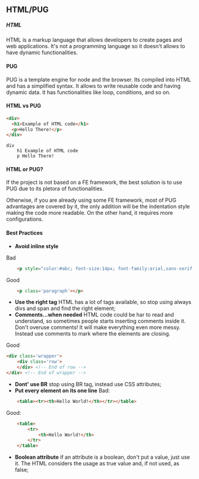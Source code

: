 ## HTML/PUG

##### HTML

HTML is a markup language that allows developers to create pages and web applications.
It's not a programming language so it doesn't allows to have dynamic functionalities.

#### PUG
PUG is a template engine for node and the browser. Its compiled into HTML and has a simplified syntax.
It allows to write reusable code and having dynamic data. It has functionalities like loop, conditions, and so on.

#### HTML vs PUG

```html
<div>
  <h1>Example of HTML code</h1>
  <p>Hello There!</p>
</div>
```

```pug
div
	h1 Example of HTML code
	p Hello There!
```

#### HTML or PUG?
If the project is not based on a FE framework, the best solution is to use PUG due to its pletora of functionalities.

Otherwise, if you are already using some FE framework, most of PUG advantages are covered by it, the only addition will be the indentation style making the code more readable. On the other hand, it requires more configurations.

#### Best Practices
* **Avoid inline style** 

Bad
```html
    <p style="color:#abc; font-size:14px; font-family:arial,sans-serif;"></p>
```

Good
```html
    <p class='paragraph'></p>
```

* **Use the right tag** HTML has a lot of tags available, so stop using always divs and span and find the right element;
* **Comments...when needed** HTML code could be har to read and understand, so sometimes people starts inserting comments inside it. Don't overuse comments! It will make everything even more messy. Instead use comments to mark where the elements are closing.

Good
```html
<div class='wrapper'>
    <div class='row'>
    </div> <!-- End of row -->
</div> <!-- End of wrapper --> 
```
* **Dont' use BR** stop using BR tag, instead use CSS attributes;
* **Put every element on its one line** 
Bad:
```html
    <table><tr><th>Hello World!</th></tr></table>
```
Good:
```html
    <table>
        <tr>
            <th>Hello World!</th>
        </tr>
    </table>
```

* **Boolean attribute** if an attribute is a boolean, don't put a value, just use it. The HTML considers the usage as true value and, if not used, as false;